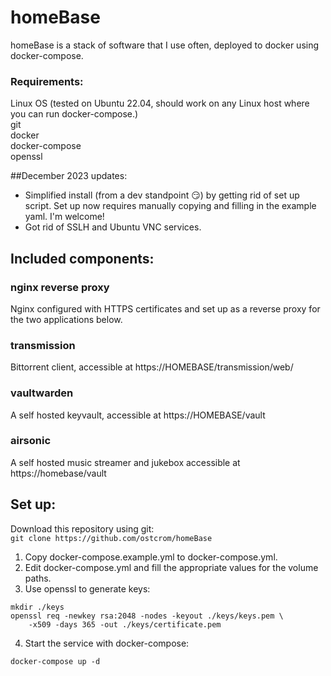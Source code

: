 # homeBase

homeBase is a stack of software that I use often, deployed to docker using docker-compose.  
  
### Requirements:  
Linux OS (tested on Ubuntu 22.04, should work on any Linux host where you can run docker-compose.)  
git  
docker  
docker-compose  
openssl

##December 2023 updates:
- Simplified install (from a dev standpoint 😏) by getting rid of set up script. Set up now requires manually copying and filling in the example yaml. I'm welcome!
- Got rid of SSLH and Ubuntu VNC services.

## Included components:
### nginx reverse proxy
Nginx configured with HTTPS certificates and set up as a reverse proxy for the two applications below.

### transmission
Bittorrent client, accessible at https://HOMEBASE/transmission/web/

### vaultwarden
A self hosted keyvault, accessible at https://HOMEBASE/vault 

### airsonic
A self hosted music streamer and jukebox accessible at https://homebase/vault

## Set up:
Download this repository using git:  
`git clone https://github.com/ostcrom/homeBase`

1. Copy docker-compose.example.yml to docker-compose.yml.
2. Edit docker-compose.yml and fill the appropriate values for the volume paths. 
3. Use openssl to generate keys:
```
mkdir ./keys
openssl req -newkey rsa:2048 -nodes -keyout ./keys/keys.pem \
	-x509 -days 365 -out ./keys/certificate.pem
```
4. Start the service with docker-compose:
```
docker-compose up -d
```
